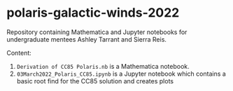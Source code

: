 # polaris-galactic-winds-2022
Repository containing Mathematica and Jupyter notebooks for undergraduate mentees Ashley Tarrant and Sierra Reis.

Content:

1. `Derivation of CC85 Polaris.nb` is a Mathematica notebook. 
2. `03March2022_Polaris_CC85.ipynb` is a Jupyter notebook which contains a basic root find for the CC85 solution and creates plots 
